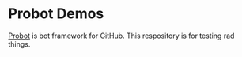 # Probot Demos

[Probot](https://github.com/probot/probot) is bot framework for GitHub. This respository is for testing rad things.
